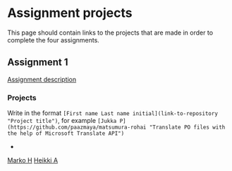 # Assignment projects

This page should contain links to the projects that are made in order to complete the four assignments.


## Assignment 1

[Assignment description](2014-09-16.md)

### Projects

Write in the format `[First name Last name initial](link-to-repository "Project title")`, for example
`[Jukka P](https://github.com/paazmaya/matsumura-rohai "Translate PO files with the help of Microsoft Translate API")`

*


[Marko H](https://github.com/Markoham/carpo-logger "Node.js Advanced Logger")
[Heikki A](https://github.com/HeikkiAlanen/hal-image-optimizer "Application to optimize images for web usage")
